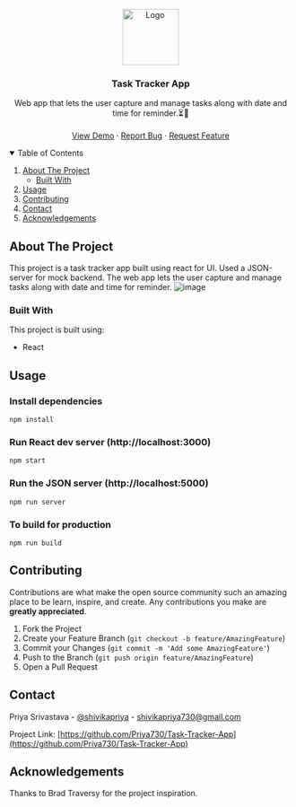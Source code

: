 <p align="center">
  <a href="https://github.com/Priya730/Task-Tracker-App">
    <img src="https://user-images.githubusercontent.com/60316903/139573200-e47e4699-d719-44e4-8182-c62da85658cc.png" alt="Logo" width=100>
  </a>

  <h3 align="center">Task Tracker App</h3>

  <p align="center">
    Web app that lets the user capture and manage tasks along with date and time for reminder.⏳📝
    <br />
    <br />
    <a href="https://priya730.github.io/Task-Tracker-App/">View Demo</a>
    ·
    <a href="https://github.com/Priya730/Task-Tracker-App/issues">Report Bug</a>
    ·
    <a href="https://github.com/Priya730/Task-Tracker-App/issues">Request Feature</a>
  </p>
</p>

<!-- TABLE OF CONTENTS -->
<details open="open">
  <summary>Table of Contents</summary>
  <ol>
    <li>
      <a href="#about-the-project">About The Project</a>
      <ul>
        <li><a href="#built-with">Built With</a></li>
      </ul>
    </li>
    <li><a href="#usage">Usage</a></li>
    <li><a href="#contributing">Contributing</a></li>
    <li><a href="#contact">Contact</a></li>
    <li><a href="#acknowledgements">Acknowledgements</a></li>
  </ol>
</details>

<!-- ABOUT THE PROJECT -->
## About The Project

This project is a task tracker app built using react for UI. Used a JSON-server for mock backend. The web app lets the user capture and manage tasks along with date and time for reminder.
![image](https://user-images.githubusercontent.com/60316903/139580990-8e8d946f-beae-493f-914b-e000a9ce8b29.png)

### Built With

This project is built using:
* React

<!-- USAGE EXAMPLES -->
## Usage
### Install dependencies

```
npm install
```

### Run React dev server (http://localhost:3000)

```
npm start
```

### Run the JSON server (http://localhost:5000)

```
npm run server
```

### To build for production

```
npm run build
```
<!-- CONTRIBUTING -->
## Contributing

Contributions are what make the open source community such an amazing place to be learn, inspire, and create. Any contributions you make are **greatly appreciated**.

1. Fork the Project
2. Create your Feature Branch (`git checkout -b feature/AmazingFeature`)
3. Commit your Changes (`git commit -m 'Add some AmazingFeature'`)
4. Push to the Branch (`git push origin feature/AmazingFeature`)
5. Open a Pull Request

<!-- CONTACT -->
## Contact

Priya Srivastava - [@shivikapriya](https://twitter.com/shivikapriya) - shivikapriya730@gmail.com

Project Link: [https://github.com/Priya730/Task-Tracker-App](https://github.com/Priya730/Task-Tracker-App)

<!-- ACKNOWLEDGEMENTS -->
## Acknowledgements

Thanks to Brad Traversy for the project inspiration.
